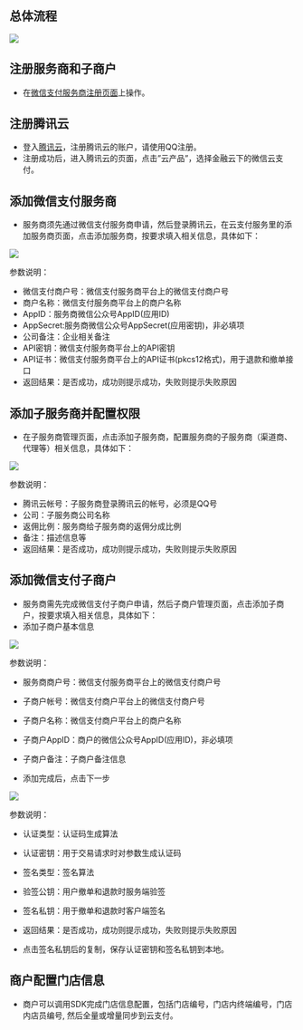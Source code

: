 ## 总体流程
![](https://mc.qcloudimg.com/static/img/da229877b12d736b8b3415fdab20a64d/image.png)

## 注册服务商和子商户
- 在[微信支付服务商注册页面](https://pay.weixin.qq.com)上操作。
## 注册腾讯云
- 登入[腾讯云](https://www.qcloud.com)，注册腾讯云的账户，请使用QQ注册。 
- 注册成功后，进入腾讯云的页面，点击”云产品”，选择金融云下的微信云支付。
## 添加微信支付服务商
- 服务商须先通过微信支付服务商申请，然后登录腾讯云，在云支付服务里的添加服务商页面，点击添加服务商，按要求填入相关信息，具体如下：

![](https://mc.qcloudimg.com/static/img/a3983f69fde2b8bbbe776f187f3452db/image.png)

参数说明：

- 微信支付商户号：微信支付服务商平台上的微信支付商户号 
- 商户名称：微信支付服务商平台上的商户名称
- AppID：服务商微信公众号AppID(应用ID)
- AppSecret:服务商微信公众号AppSecret(应用密钥)，非必填项
- 公司备注：企业相关备注
- API密钥：微信支付服务商平台上的API密钥
- API证书：微信支付服务商平台上的API证书(pkcs12格式)，用于退款和撤单接口
- 返回结果：是否成功，成功则提示成功，失败则提示失败原因
## 添加子服务商并配置权限
- 在子服务商管理页面，点击添加子服务商，配置服务商的子服务商（渠道商、代理等）相关信息，具体如下：

 ![](https://mc.qcloudimg.com/static/img/82d5ff1ecd59af665a319f2f45d9a312/image.png)

参数说明：

- 腾讯云帐号：子服务商登录腾讯云的帐号，必须是QQ号
- 公司：子服务商公司名称
- 返佣比例：服务商给子服务商的返佣分成比例
- 备注：描述信息等
- 返回结果：是否成功，成功则提示成功，失败则提示失败原因

## 添加微信支付子商户
- 服务商需先完成微信支付子商户申请，然后子商户管理页面，点击添加子商户，按要求填入相关信息，具体如下：
- 添加子商户基本信息

 ![](https://mc.qcloudimg.com/static/img/10f230d047262470ade9bcc3f47b0fdd/image.png)

参数说明：

- 服务商商户号：微信支付服务商平台上的微信支付商户号
- 子商户帐号：微信支付商户平台上的微信支付商户号
- 子商户名称：微信支付商户平台上的商户名称
- 子商户AppID：商户的微信公众号AppID(应用ID)，非必填项
- 子商户备注：子商户备注信息

- 添加完成后，点击下一步

 ![](https://mc.qcloudimg.com/static/img/67b320e4d51fe16a40a69bf9c070b69c/image.png)

参数说明：

- 认证类型：认证码生成算法
- 认证密钥：用于交易请求时对参数生成认证码
- 签名类型：签名算法
- 验签公钥：用户撤单和退款时服务端验签
- 签名私钥：用于撤单和退款时客户端签名
- 返回结果：是否成功，成功则提示成功，失败则提示失败原因

- 点击签名私钥后的复制，保存认证密钥和签名私钥到本地。

## 商户配置门店信息
- 商户可以调用SDK完成门店信息配置，包括门店编号，门店内终端编号，门店内店员编号, 然后全量或增量同步到云支付。
